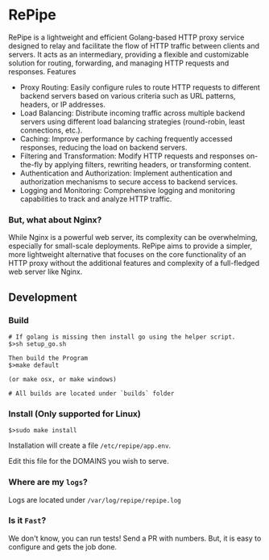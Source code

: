 # RePipe

RePipe is a lightweight and efficient Golang-based HTTP proxy service designed to relay and facilitate the flow of HTTP traffic between clients and servers. It acts as an intermediary, providing a flexible and customizable solution for routing, forwarding, and managing HTTP requests and responses.
Features

- Proxy Routing: Easily configure rules to route HTTP requests to different backend servers based on various criteria such as URL patterns, headers, or IP addresses.
- Load Balancing: Distribute incoming traffic across multiple backend servers using different load balancing strategies (round-robin, least connections, etc.).
- Caching: Improve performance by caching frequently accessed responses, reducing the load on backend servers.
- Filtering and Transformation: Modify HTTP requests and responses on-the-fly by applying filters, rewriting headers, or transforming content.
- Authentication and Authorization: Implement authentication and authorization mechanisms to secure access to backend services.
- Logging and Monitoring: Comprehensive logging and monitoring capabilities to track and analyze HTTP traffic.

### But, what about Nginx?
While Nginx is a powerful web server, its complexity can be overwhelming, especially for small-scale deployments.
RePipe aims to provide a simpler, more lightweight alternative that focuses on the core functionality of an HTTP proxy 
without the additional features and complexity of a full-fledged web server like Nginx.

## Development

### Build

```
# If golang is missing then install go using the helper script.
$>sh setup_go.sh
```

```
Then build the Program
$>make default 

(or make osx, or make windows)

# All builds are located under `builds` folder
```

### Install (Only supported for Linux)

```
$>sudo make install
```

Installation will create a file `/etc/repipe/app.env`.

Edit this file for the DOMAINS you wish to serve.

### Where are my `logs`?

Logs are located under `/var/log/repipe/repipe.log`

### Is it `Fast`?

We don't know, you can run tests! Send a PR with numbers.
But, it is easy to configure and gets the job done.
